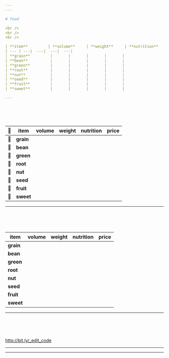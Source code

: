 ```yaml
---
---

# food

<br />
<br />
<br />

| **item**         | **volume**     | **weight**     | **nutrition**     | **price**     |
| --- | ---|  ---|  ---|  ---| 
| **grain**         |       |       |       |       | 
| **bean**          |       |       |       |       |
| **green**         |       |       |       |       |
| **root**          |       |       |       |       |
| **nut**           |       |       |       |       |
| **seed**          |       |       |       |       |
| **fruit**         |       |       |       |       |
| **sweet**         |       |       |       |       |

---
```

<br />
<br />
<br />

| :sunrise: | **item** | **volume** | **weight** | **nutrition** | **price**     |
| --- | --- | ---|  ---|  ---|  ---| 
| :rice: | **grain**         |       |       |       |       | 
| :cookie: | **bean**        |       |       |       |       |
| :herb: | **green**         |       |       |       |       |
| :sweet_potato: | **root**  |       |       |       |       |
| :chestnut: | **nut**       |       |       |       |       |
| :corn: | **seed**          |       |       |       |       |
| :apple: | **fruit**        |       |       |       |       |
| :maple_leaf: | **sweet**   |       |       |       |       |

---
<br />
<br />
<br />

| **item**         | **volume**     | **weight**     | **nutrition**     | **price**     |
| --- | ---|  ---|  ---|  ---| 
| **grain** |       
| **bean**  |       
| **green** |     
| **root**  |       
| **nut**   |    
| **seed**  |       
| **fruit** |      
| **sweet** |     

---
<br />
<br />
<br />

http://bit.ly/_edit_code

---
---
